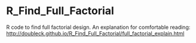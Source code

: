 # R_Find_Full_Factorial

R code to find full factorial design.
An explanation for comfortable reading:
http://doubleck.github.io/R_Find_Full_Factorial/full_factorial_explain.html
